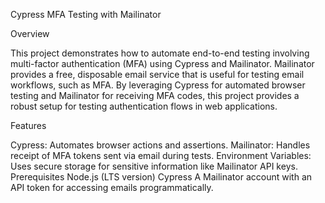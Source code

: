 Cypress MFA Testing with Mailinator

Overview

This project demonstrates how to automate end-to-end testing involving multi-factor authentication (MFA) using Cypress and Mailinator. Mailinator provides a free, disposable email service that is useful for testing email workflows, such as MFA. By leveraging Cypress for automated browser testing and Mailinator for receiving MFA codes, this project provides a robust setup for testing authentication flows in web applications.


Features

Cypress: Automates browser actions and assertions.
Mailinator: Handles receipt of MFA tokens sent via email during tests.
Environment Variables: Uses secure storage for sensitive information like Mailinator API keys.
Prerequisites
Node.js (LTS version)
Cypress
A Mailinator account with an API token for accessing emails programmatically.

